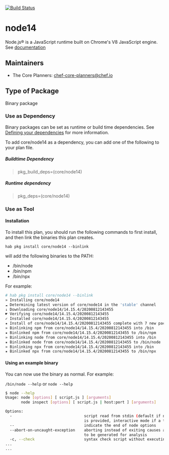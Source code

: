 [![Build Status](https://dev.azure.com/chefcorp-partnerengineering/Chef%20Base%20Plans/_apis/build/status/chef-base-plans.node14?repoName=chef-base-plans%2Fnode12&branchName=davy_1)](https://dev.azure.com/chefcorp-partnerengineering/Chef%20Base%20Plans/_build/latest?definitionId=232&repoName=chef-base-plans%2Fnode12&branchName=davy_1)

# node14

Node.js® is a JavaScript runtime built on Chrome's V8 JavaScript engine.  See [documentation](https://nodejs.org/en/)

## Maintainers

* The Core Planners: <chef-core-planners@chef.io>

## Type of Package

Binary package

### Use as Dependency

Binary packages can be set as runtime or build time dependencies. See [Defining your dependencies](https://www.habitat.sh/docs/developing-packages/developing-packages/#sts=Define%20Your%20Dependencies) for more information.

To add core/node14 as a dependency, you can add one of the following to your plan file.

##### Buildtime Dependency

> pkg_build_deps=(core/node14)

##### Runtime dependency

> pkg_deps=(core/node14)

### Use as Tool

#### Installation

To install this plan, you should run the following commands to first install, and then link the binaries this plan creates.

``hab pkg install core/node14 --binlink``

will add the following binaries to the PATH:

* /bin/node
* /bin/npm
* /bin/npx

For example:

```bash
# hab pkg install core/node14 --binlink
» Installing core/node14
☁ Determining latest version of core/node14 in the 'stable' channel
↓ Downloading core/node14/14.15.4/20200812143455
☛ Verifying core/node14/14.15.4/20200812143455
✓ Installed core/node14/14.15.4/20200812143455
★ Install of core/node14/14.15.4/20200812143455 complete with 7 new packages installed.
» Binlinking npm from core/node14/14.15.4/20200812143455 into /bin
★ Binlinked npm from core/node14/14.15.4/20200812143455 to /bin/npm
» Binlinking node from core/node14/14.15.4/20200812143455 into /bin
★ Binlinked node from core/node14/14.15.4/20200812143455 to /bin/node
» Binlinking npx from core/node14/14.15.4/20200812143455 into /bin
★ Binlinked npx from core/node14/14.15.4/20200812143455 to /bin/npx

```

#### Using an example binary

You can now use the binary as normal.  For example:

``/bin/node --help`` or ``node --help``

```bash
$ node --help
Usage: node [options] [ script.js ] [arguments]
       node inspect [options] [ script.js | host:port ] [arguments]

Options:
  -                                script read from stdin (default if no file name
                                   is provided, interactive mode if a tty)
  --                               indicate the end of node options
  --abort-on-uncaught-exception    aborting instead of exiting causes a core file
                                   to be generated for analysis
  -c, --check                      syntax check script without executing
...
...
```
